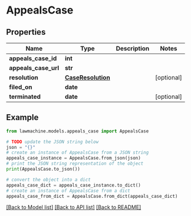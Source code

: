 # AppealsCase


## Properties

Name | Type | Description | Notes
------------ | ------------- | ------------- | -------------
**appeals_case_id** | **int** |  | 
**appeals_case_url** | **str** |  | 
**resolution** | [**CaseResolution**](CaseResolution.md) |  | [optional] 
**filed_on** | **date** |  | 
**terminated** | **date** |  | [optional] 

## Example

```python
from lawmachine.models.appeals_case import AppealsCase

# TODO update the JSON string below
json = "{}"
# create an instance of AppealsCase from a JSON string
appeals_case_instance = AppealsCase.from_json(json)
# print the JSON string representation of the object
print(AppealsCase.to_json())

# convert the object into a dict
appeals_case_dict = appeals_case_instance.to_dict()
# create an instance of AppealsCase from a dict
appeals_case_from_dict = AppealsCase.from_dict(appeals_case_dict)
```
[[Back to Model list]](../README.md#documentation-for-models) [[Back to API list]](../README.md#documentation-for-api-endpoints) [[Back to README]](../README.md)


